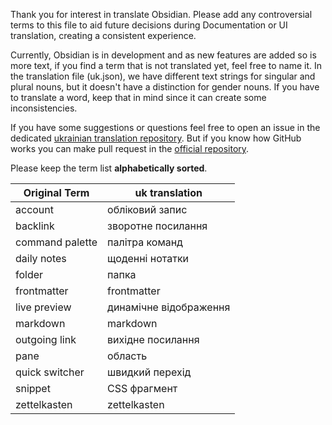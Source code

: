 Thank you for interest in translate Obsidian. Please add any controversial terms to this file to aid future decisions during Documentation or UI translation, creating a consistent experience.

Currently, Obsidian is in development and as new features are added so is more text, if you find a term that is not translated yet, feel free to name it. In the translation file (uk.json), we have different text strings for singular and plural nouns, but it doesn't have a distinction for gender nouns. If you have to translate a word, keep that in mind since it can create some inconsistencies.

If you have some suggestions or questions feel free to open an issue in the dedicated [ukrainian translation repository](https://github.com/Obsidian-md-Ukraine-Community/obsidian-translations). But if you know how GitHub works you can make pull request in the [official repository](https://github.com/obsidianmd/obsidian-translations).

Please keep the term list **alphabetically sorted**.

| Original Term | uk translation |
|-|-|
|account|обліковий запис|
|backlink|зворотне посилання|
|command palette|палітра команд|
|daily notes|щоденні нотатки|
|folder|папка|
|frontmatter|frontmatter|
|live preview|динамічне відображення|
|markdown|markdown|
|outgoing link|вихідне посилання|
|pane|область|
|quick switcher|швидкий перехід|
|snippet|CSS фрагмент|
|zettelkasten|zettelkasten|
